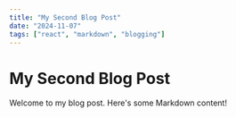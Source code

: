 ```yaml
---
title: "My Second Blog Post"
date: "2024-11-07"
tags: ["react", "markdown", "blogging"]
---
```


# My Second Blog Post

Welcome to my blog post. Here's some Markdown content!
